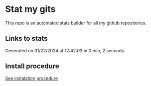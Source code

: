 # Stat my gits

This repo is an automated stats builder for all my github repositories.

## Links to stats


Generated on 01/22/2024 at 12:42:03 in 0 min, 2 seconds.

## Install procedure

[See instalation procedure](./src/install.md)
